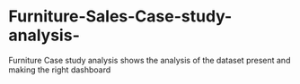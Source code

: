 # Furniture-Sales-Case-study-analysis-
Furniture Case study analysis shows the analysis of the dataset present and making the right dashboard 
